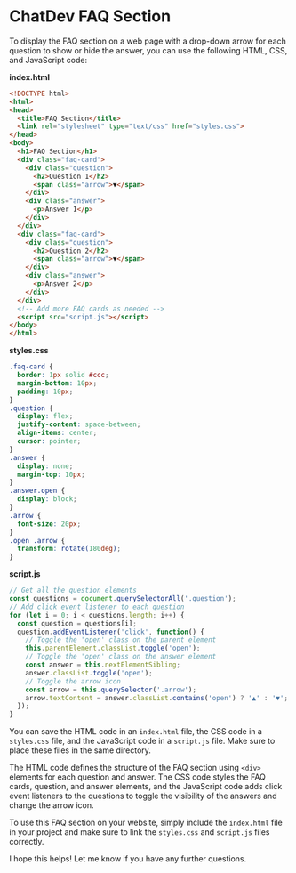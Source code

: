 # ChatDev FAQ Section

To display the FAQ section on a web page with a drop-down arrow for each question to show or hide the answer, you can use the following HTML, CSS, and JavaScript code:

**index.html**
```html
<!DOCTYPE html>
<html>
<head>
  <title>FAQ Section</title>
  <link rel="stylesheet" type="text/css" href="styles.css">
</head>
<body>
  <h1>FAQ Section</h1>
  <div class="faq-card">
    <div class="question">
      <h2>Question 1</h2>
      <span class="arrow">▼</span>
    </div>
    <div class="answer">
      <p>Answer 1</p>
    </div>
  </div>
  <div class="faq-card">
    <div class="question">
      <h2>Question 2</h2>
      <span class="arrow">▼</span>
    </div>
    <div class="answer">
      <p>Answer 2</p>
    </div>
  </div>
  <!-- Add more FAQ cards as needed -->
  <script src="script.js"></script>
</body>
</html>
```

**styles.css**
```css
.faq-card {
  border: 1px solid #ccc;
  margin-bottom: 10px;
  padding: 10px;
}
.question {
  display: flex;
  justify-content: space-between;
  align-items: center;
  cursor: pointer;
}
.answer {
  display: none;
  margin-top: 10px;
}
.answer.open {
  display: block;
}
.arrow {
  font-size: 20px;
}
.open .arrow {
  transform: rotate(180deg);
}
```

**script.js**
```js
// Get all the question elements
const questions = document.querySelectorAll('.question');
// Add click event listener to each question
for (let i = 0; i < questions.length; i++) {
  const question = questions[i];
  question.addEventListener('click', function() {
    // Toggle the 'open' class on the parent element
    this.parentElement.classList.toggle('open');
    // Toggle the 'open' class on the answer element
    const answer = this.nextElementSibling;
    answer.classList.toggle('open');
    // Toggle the arrow icon
    const arrow = this.querySelector('.arrow');
    arrow.textContent = answer.classList.contains('open') ? '▲' : '▼';
  });
}
```

You can save the HTML code in an `index.html` file, the CSS code in a `styles.css` file, and the JavaScript code in a `script.js` file. Make sure to place these files in the same directory.

The HTML code defines the structure of the FAQ section using `<div>` elements for each question and answer. The CSS code styles the FAQ cards, question, and answer elements, and the JavaScript code adds click event listeners to the questions to toggle the visibility of the answers and change the arrow icon.

To use this FAQ section on your website, simply include the `index.html` file in your project and make sure to link the `styles.css` and `script.js` files correctly.

I hope this helps! Let me know if you have any further questions.